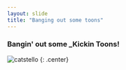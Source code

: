 ```yaml
---
layout: slide
title: "Banging out some toons"
---
```


### Bangin' out some _Kickin Toons!

![catstello](https://octodex.github.com/images/catstello.png)
{: .center}
